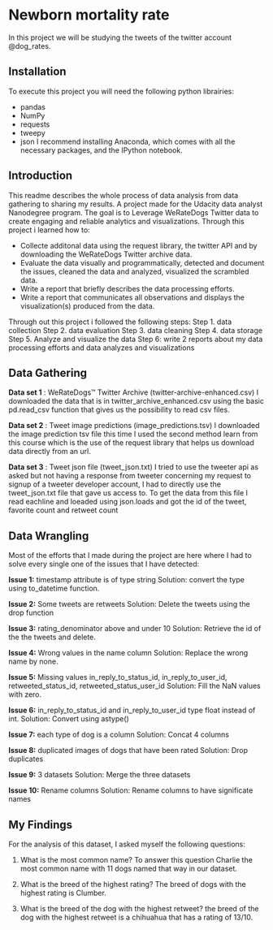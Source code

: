 # Newborn mortality rate
In this project we will be studying the tweets of the twitter account @dog_rates.
 

## Installation
To execute this project you will need the following python librairies:
* pandas
* NumPy
* requests
* tweepy
* json
I recommend installing Anaconda, which comes with all the necessary packages, and the IPython notebook.

## Introduction

This readme describes the whole process of data analysis from data gathering to sharing my results. 
A project made for the Udacity data analyst Nanodegree program. The goal is to Leverage WeRateDogs Twitter data to create engaging and reliable analytics and visualizations.
Through this project i learned how to: 
* Collecte additonal data using the request library, the twitter API and by downloading the WeRateDogs Twitter archive data.
* Evaluate the data visually and programmatically, detected and document the issues, cleaned the data and analyzed, visualized the scrambled data.
* Write a report that briefly describes the data processing efforts.
* Write a report that communicates all observations and displays the visualization(s) produced from the data.


Through out this project i followed the following steps: 
Step 1. data collection
Step 2. data evaluation
Step 3. data cleaning
Step 4. data storage
Step 5. Analyze and visualize the data
Step 6: write 2 reports about my  data processing efforts and data analyzes and visualizations

 ## Data Gathering
**Data set 1** : WeRateDogs™ Twitter Archive (twitter-archive-enhanced.csv)
 I downloaded the data that is in twitter_archive_enhanced.csv using the basic pd.read_csv function that gives us the possibility to
read csv files.

**Data set 2** : Tweet image predictions (image_predictions.tsv)
 I downloaded the image prediction tsv file this time I used the second method learn from this course which is the use of the request library that helps us download data directly from an url.
 
**Data set 3** : Tweet json file (tweet_json.txt)
I tried to use the tweeter api as asked but not having a response from tweeter concerning my request to signup of a tweeter developer account, I had to directly use the tweet_json.txt file that gave us access to. To get the data from this file I read eachline and loeaded using json.loads and got the id of the tweet, favorite count
and retweet count
 
  ## Data Wrangling
Most of the efforts that I made during the project are here where I had to solve every single one of the issues that I have detected:

**Issue 1:** timestamp attribute is of type string
    Solution: convert the type using to_datetime function.
    
**Issue 2:** Some tweets are retweets
    Solution: Delete the tweets using the drop function
    
**Issue 3:** rating_denominator above and under 10
    Solution: Retrieve the id of the the tweets and delete.
    
**Issue 4:** Wrong values in the name column
    Solution: Replace the wrong name by none.
    
**Issue 5:** Missing values in_reply_to_status_id, in_reply_to_user_id, retweeted_status_id, retweeted_status_user_id
    Solution: Fill the NaN values with zero.
    
**Issue 6:** in_reply_to_status_id and in_reply_to_user_id type float instead of int.
    Solution: Convert using astype()
    
**Issue 7:** each type of dog is a column
    Solution: Concat 4 columns

**Issue 8:** duplicated images of dogs that have been rated
    Solution: Drop duplicates
    
**Issue 9:** 3 datasets
    Solution: Merge the three datasets
    
**Issue 10:** Rename columns
    Solution: Rename columns to have significate names
    
 ## My Findings
 For the analysis of this dataset, I asked myself the following questions:
 1. What is the most common name?
    To answer this question Charlie the most common name with 11 dogs named that way in our dataset.
    
 2. What is the breed of the highest rating?
    The breed of dogs with the highest rating is Clumber.
    
 3. What is the breed of the dog with the highest retweet?
     the breed of the dog with the highest retweet is a chihuahua that has a rating of 13/10.

 